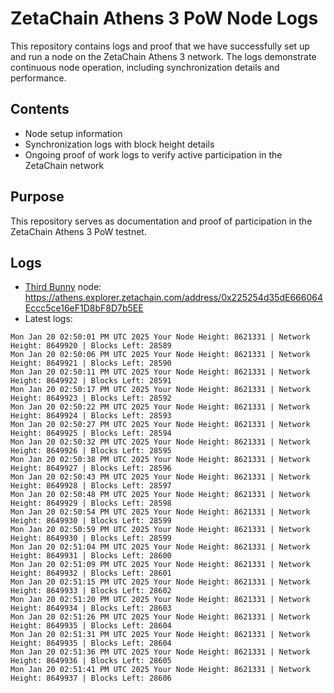 # ZetaChain Athens 3 PoW Node Logs
This repository contains logs and proof that we have successfully set up and run a node on the ZetaChain Athens 3 network. The logs demonstrate continuous node operation, including synchronization details and performance.

## Contents
- Node setup information
- Synchronization logs with block height details
- Ongoing proof of work logs to verify active participation in the ZetaChain network

## Purpose
This repository serves as documentation and proof of participation in the ZetaChain Athens 3 PoW testnet.

## Logs

- [Third Bunny](https://thirdbunny.xyz/) node: https://athens.explorer.zetachain.com/address/0x225254d35dE666064Eccc5ce16eF1D8bF8D7b5EE
- Latest logs:
```
Mon Jan 20 02:50:01 PM UTC 2025 Your Node Height: 8621331 | Network Height: 8649920 | Blocks Left: 28589
Mon Jan 20 02:50:06 PM UTC 2025 Your Node Height: 8621331 | Network Height: 8649921 | Blocks Left: 28590
Mon Jan 20 02:50:11 PM UTC 2025 Your Node Height: 8621331 | Network Height: 8649922 | Blocks Left: 28591
Mon Jan 20 02:50:17 PM UTC 2025 Your Node Height: 8621331 | Network Height: 8649923 | Blocks Left: 28592
Mon Jan 20 02:50:22 PM UTC 2025 Your Node Height: 8621331 | Network Height: 8649924 | Blocks Left: 28593
Mon Jan 20 02:50:27 PM UTC 2025 Your Node Height: 8621331 | Network Height: 8649925 | Blocks Left: 28594
Mon Jan 20 02:50:32 PM UTC 2025 Your Node Height: 8621331 | Network Height: 8649926 | Blocks Left: 28595
Mon Jan 20 02:50:38 PM UTC 2025 Your Node Height: 8621331 | Network Height: 8649927 | Blocks Left: 28596
Mon Jan 20 02:50:43 PM UTC 2025 Your Node Height: 8621331 | Network Height: 8649928 | Blocks Left: 28597
Mon Jan 20 02:50:48 PM UTC 2025 Your Node Height: 8621331 | Network Height: 8649929 | Blocks Left: 28598
Mon Jan 20 02:50:54 PM UTC 2025 Your Node Height: 8621331 | Network Height: 8649930 | Blocks Left: 28599
Mon Jan 20 02:50:59 PM UTC 2025 Your Node Height: 8621331 | Network Height: 8649930 | Blocks Left: 28599
Mon Jan 20 02:51:04 PM UTC 2025 Your Node Height: 8621331 | Network Height: 8649931 | Blocks Left: 28600
Mon Jan 20 02:51:09 PM UTC 2025 Your Node Height: 8621331 | Network Height: 8649932 | Blocks Left: 28601
Mon Jan 20 02:51:15 PM UTC 2025 Your Node Height: 8621331 | Network Height: 8649933 | Blocks Left: 28602
Mon Jan 20 02:51:20 PM UTC 2025 Your Node Height: 8621331 | Network Height: 8649934 | Blocks Left: 28603
Mon Jan 20 02:51:26 PM UTC 2025 Your Node Height: 8621331 | Network Height: 8649935 | Blocks Left: 28604
Mon Jan 20 02:51:31 PM UTC 2025 Your Node Height: 8621331 | Network Height: 8649935 | Blocks Left: 28604
Mon Jan 20 02:51:36 PM UTC 2025 Your Node Height: 8621331 | Network Height: 8649936 | Blocks Left: 28605
Mon Jan 20 02:51:41 PM UTC 2025 Your Node Height: 8621331 | Network Height: 8649937 | Blocks Left: 28606
```
